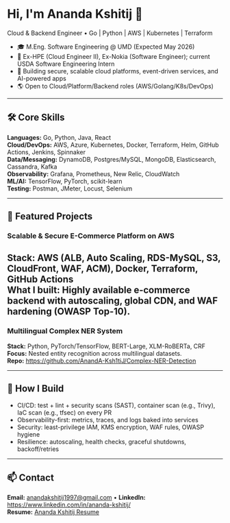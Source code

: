 # Hi, I'm Ananda Kshitij 👋
Cloud & Backend Engineer • Go | Python | AWS | Kubernetes | Terraform

- 🎓 M.Eng. Software Engineering @ UMD (Expected May 2026)
- 💼 Ex-HPE (Cloud Engineer II), Ex-Nokia (Software Engineer); current USDA Software Engineering Intern
- 🔭 Building secure, scalable cloud platforms, event-driven services, and AI-powered apps
- 🌎 Open to Cloud/Platform/Backend roles (AWS/Golang/K8s/DevOps)

---

## 🛠️ Core Skills
**Languages:** Go, Python, Java, React    
**Cloud/DevOps:** AWS, Azure, Kubernetes, Docker, Terraform, Helm, GitHub Actions, Jenkins, Spinnaker  
**Data/Messaging:** DynamoDB, Postgres/MySQL, MongoDB, Elasticsearch, Cassandra, Kafka  
**Observability:** Grafana, Prometheus, New Relic, CloudWatch  
**ML/AI:** TensorFlow, PyTorch, scikit-learn  
**Testing:** Postman, JMeter, Locust, Selenium

---

## 🚀 Featured Projects

### Scalable & Secure E-Commerce Platform on AWS
**Stack:** AWS (ALB, Auto Scaling, RDS-MySQL, S3, CloudFront, WAF, ACM), Docker, Terraform, GitHub Actions  
**What I built:** Highly available e-commerce backend with autoscaling, global CDN, and WAF hardening (OWASP Top-10).  
---

### Multilingual Complex NER System
**Stack:** Python, PyTorch/TensorFlow, BERT-Large, XLM-RoBERTa, CRF  
**Focus:** Nested entity recognition across multilingual datasets.  
**Repo:** https://github.com/AnandA-Ksh1tiJ/Complex-NER-Detection

---

## 🧪 How I Build
- CI/CD: test + lint + security scans (SAST), container scan (e.g., Trivy), IaC scan (e.g., tfsec) on every PR  
- Observability-first: metrics, traces, and logs baked into services  
- Security: least-privilege IAM, KMS encryption, WAF rules, OWASP hygiene  
- Resilience: autoscaling, health checks, graceful shutdowns, backoff/retries

---

## 📫 Contact
**Email:** anandakshitij1997@gmail.com • **LinkedIn:** https://www.linkedin.com/in/ananda-kshitij/  
**Resume:** [Ananda Kshitij Resume](Ananda_Kshitij_Resume.pdf)

